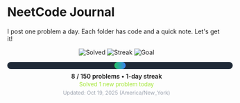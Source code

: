 # NeetCode Journal

I post one problem a day. Each folder has code and a quick note. Let's get it!

<!-- PROGRESS_START -->
<div align="center">

  <img src="https://img.shields.io/badge/Solved-8-22c55e?style=for-the-badge" alt="Solved">
  <img src="https://img.shields.io/badge/Streak-1_day-3b82f6?style=for-the-badge" alt="Streak">
  <img src="https://img.shields.io/badge/Goal-150_problems-8b5cf6?style=for-the-badge" alt="Goal">

  <div style="margin-top:14px;background:#1f2937;border-radius:10px;width:520px;height:16px;display:inline-block;">
    <div style="background:linear-gradient(90deg,#22c55e,#3b82f6);height:16px;width:5%;border-radius:10px;"></div>
  </div>

  <div style="margin-top:8px;font-weight:600;">8 / 150 problems • 1-day streak</div>
  <div style="margin-top:2px;font-size:13px;color:#a3e635;">Solved 1 new problem today</div>
  <div style="margin-top:4px;font-size:12px;color:#9ca3af;">Updated: Oct 19, 2025 (America/New_York)</div>

</div>
<!-- PROGRESS_END -->
